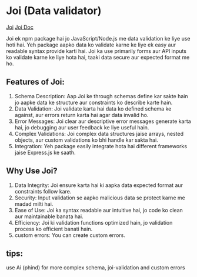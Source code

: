 # Joi (Data validator)

[Joi](https://www.npmjs.com/package/joi)
[Joi Doc](https://joi.dev/api/?v=17.13.3)

Joi ek npm package hai jo JavaScript/Node.js me data validation ke liye use hoti hai. Yeh package aapko data ko validate karne ke liye ek easy aur readable syntax provide karti hai. Joi ka use primarily forms aur API inputs ko validate karne ke liye hota hai, taaki data secure aur expected format me ho.

## Features of Joi:

1. Schema Description: Aap Joi ke through schemas define kar sakte hain jo aapke data ke structure aur constraints ko describe karte hain.
2. Data Validation: Joi validate karta hai data ko defined schema ke against, aur errors return karta hai agar data invalid ho.
3. Error Messages: Joi clear aur descriptive error messages generate karta hai, jo debugging aur user feedback ke liye useful hain.
4. Complex Validations: Joi complex data structures jaise arrays, nested objects, aur custom validations ko bhi handle kar sakta hai.
5. Integration: Yeh package easily integrate hota hai different frameworks jaise Express.js ke saath.

## Why Use Joi?

1. Data Integrity: Joi ensure karta hai ki aapka data expected format aur constraints follow kare.
2. Security: Input validation se aapko malicious data se protect karne me madad milti hai.
3. Ease of Use: Joi ka syntax readable aur intuitive hai, jo code ko clean aur maintainable banata hai.
4. Efficiency: Joi ki validation functions optimized hain, jo validation process ko efficient banati hain.
5. custom errors: You can create custom errors.

## tips:

use Ai (phind) for more complex schema, joi-validation and custom errors
